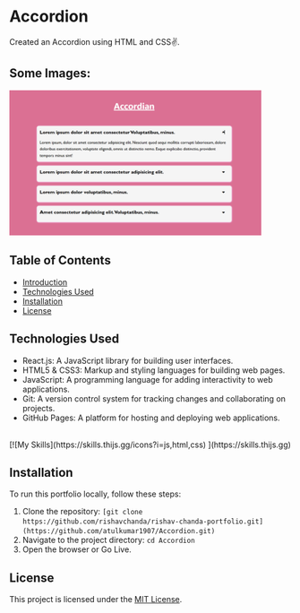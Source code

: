 # Accordion
Created an Accordion using HTML and CSS✌️.

## Some Images:
<img width="450px;" src="images/Screenshot 2023-11-20 182753.png"/>


## Table of Contents
- [Introduction](#introduction)
- [Technologies Used](#technologies-used)
- [Installation](#installation)
- [License](#license)

## Technologies Used
- React.js: A JavaScript library for building user interfaces.
- HTML5 & CSS3: Markup and styling languages for building web pages.
- JavaScript: A programming language for adding interactivity to web applications.
- Git: A version control system for tracking changes and collaborating on projects.
- GitHub Pages: A platform for hosting and deploying web applications.
<br>
[![My Skills](https://skills.thijs.gg/icons?i=js,html,css) ](https://skills.thijs.gg)

## Installation
To run this portfolio locally, follow these steps:

1. Clone the repository: `[git clone https://github.com/rishavchanda/rishav-chanda-portfolio.git](https://github.com/atulkumar1907/Accordion.git)`
2. Navigate to the project directory: `cd Accordion`
3. Open the browser or Go Live.

## License
This project is licensed under the [MIT License](LICENSE).

